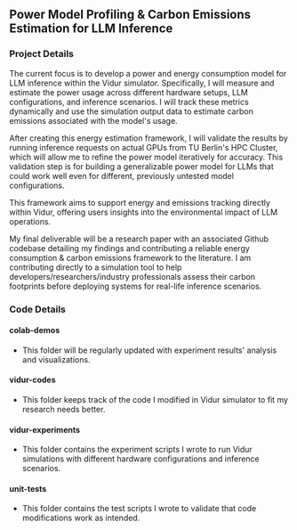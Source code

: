## Power Model Profiling & Carbon Emissions Estimation for LLM Inference 

### Project Details

The current focus is to develop a power and energy consumption model for LLM inference within the Vidur simulator. Specifically, I will measure and estimate the power usage across different hardware setups, LLM configurations, and inference scenarios. I will track these metrics dynamically and use the simulation output data to estimate carbon emissions associated with the model's usage.

After creating this energy estimation framework, I will validate the results by running inference requests on actual GPUs from TU Berlin's HPC Cluster, which will allow me to refine the power model iteratively for accuracy. This validation step is for building a generalizable power model for LLMs that could work well even for different, previously untested model configurations.

This framework aims to support energy and emissions tracking directly within Vidur, offering users insights into the environmental impact of LLM operations.

My final deliverable will be a research paper with an associated Github codebase detailing my findings and contributing a reliable energy consumption & carbon emissions framework to the literature. I am contributing directly to a simulation tool to help developers/researchers/industry professionals assess their carbon footprints before deploying systems for real-life inference scenarios.

### Code Details

#### colab-demos
- This folder will be regularly updated with experiment results' analysis and visualizations.

#### vidur-codes
- This folder keeps track of the code I modified in Vidur simulator to fit my research needs better.

#### vidur-experiments
- This folder contains the experiment scripts I wrote to run Vidur simulations with different hardware configurations and inference scenarios.

#### unit-tests
- This folder contains the test scripts I wrote to validate that code modifications work as intended.
